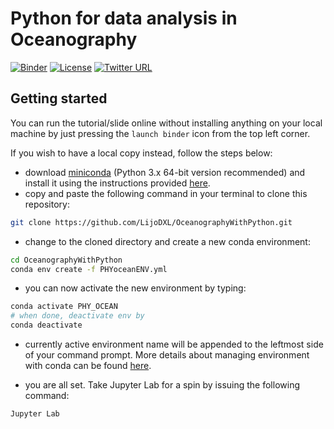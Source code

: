 # Python for data analysis in Oceanography

[![Binder](https://mybinder.org/badge_logo.svg)](https://mybinder.org/v2/gh/LijoDXL/OceanographyWithPython/master)
[![License](https://img.shields.io/badge/License-MIT-blue.svg)](https://github.com/LijoDXL/OceanographyWithPython/blob/master/LICENSE)
[![Twitter URL](https://img.shields.io/twitter/url?style=social&url=https%3A%2F%2Ftwitter.com%2FLIJODXL)](https://twitter.com/LIJODXL)

## Getting started

You can run the tutorial/slide online without installing anything on your local machine by just pressing the `launch binder` icon from the top left corner.

If you wish to have a local copy instead, follow the steps below:
* download [miniconda](https://docs.conda.io/en/latest/miniconda.html) (Python 3.x 64-bit version recommended) and install it using the instructions provided [here](https://conda.io/projects/conda/en/latest/user-guide/install/index.html).  
* copy and paste the following command in your terminal to clone this repository:
```bash
git clone https://github.com/LijoDXL/OceanographyWithPython.git
```
* change to the cloned directory and create a new conda environment:
```bash
cd OceanographyWithPython
conda env create -f PHYoceanENV.yml
```
* you can now activate the new environment by typing:
```bash
conda activate PHY_OCEAN
# when done, deactivate env by
conda deactivate
```
* currently active environment name will be appended to the leftmost side of your command prompt. More details about managing environment with conda can be found [here](https://docs.conda.io/projects/conda/en/latest/user-guide/getting-started.html).

* you are all set. Take Jupyter Lab for a spin by issuing the following command:
```bash
Jupyter Lab
```

